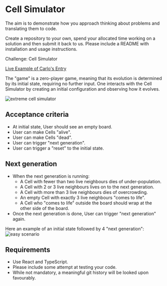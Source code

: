 # Cell Simulator

The aim is to demonstrate how you approach thinking about problems and translating them to code.

Create a repository to your own, spend your allocated time working on a solution and then submit it back to us. Please include a README with installation and usage instructions.

Challenge: Cell Simulator

[Live Example of Carlo's Entry](https://tiddle.github.io/cell/)

The "game" is a zero-player game, meaning that its evolution is determined by its initial state, requiring no further input. One interacts with the Cell Simulator by creating an initial configuration and observing how it evolves.

![extreme cell simulator](https://user-images.githubusercontent.com/291728/33158075-ec01ddde-d05a-11e7-99b8-35af2fed02e5.gif)

## Acceptance criteria

- At initial state, User should see an empty board.
- User can make Cells "alive".
- User can make Cells "dead".
- User can trigger "next generation".
- User can trigger a "reset" to the initial state.

## Next generation

- When the next generation is running:
  - A Cell with fewer than two live neighbours dies of under-population.
  - A Cell with 2 or 3 live neighbours lives on to the next generation.
  - A Cell with more than 3 live neighbours dies of overcrowding.
  - An empty Cell with exactly 3 live neighbours "comes to life".
  - A Cell who "comes to life" outside the board should wrap at the other side of the board.
- Once the next generation is done, User can trigger "next generation" again.

Here an example of an initial state followed by 4 "next generation":
![easy scenario](https://user-images.githubusercontent.com/7149052/53603476-bfb00e00-3c05-11e9-8862-1dfd31836dcd.jpg)

## Requirements

- Use React and TypeScript.
- Please include some attempt at testing your code.
- While not mandatory, a meaningful git history will be looked upon favourably.
